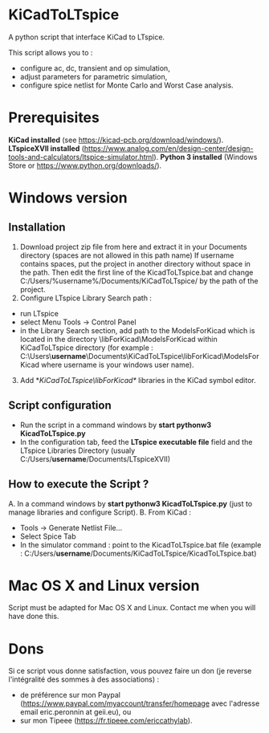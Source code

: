 # KiCadToLTspice
A python script that interface KiCad to LTspice.

This script allows you to :
- configure ac, dc, transient and op simulation,
- adjust parameters for parametric simulation,
- configure spice netlist for Monte Carlo and Worst Case analysis.

# Prerequisites
**KiCad installed** (see https://kicad-pcb.org/download/windows/).
**LTspiceXVII installed** (https://www.analog.com/en/design-center/design-tools-and-calculators/ltspice-simulator.html).
**Python 3 installed** (Windows Store or https://www.python.org/downloads/).

# Windows version
## Installation
1. Download project zip file from here and extract it in your Documents directory (spaces are not allowed in this path name)
If username contains spaces, put the project in another directory without space in the path. Then edit the first line of the KicadToLTspice.bat and change C:/Users/%username%/Documents/KiCadToLTspice/ by the path of the project.
2. Configure LTspice Library Search path :
- run LTspice
- select Menu Tools -> Control Panel
- in the Library Search section, add path to the ModelsForKicad which is located in the directory \libForKicad\ModelsForKicad within KiCadToLTspice directory  (for example : C:\Users\\**username**\Documents\KiCadToLTspice\libForKicad\ModelsForKicad where username is your windows user name).
3. Add **KiCadToLTspice\libForKicad\** libraries in the KiCad symbol editor.

## Script configuration
- Run the script in a command windows by **start pythonw3 KicadToLTspice.py**
- In the configuration tab, feed the **LTspice executable file** field and the LTspice Libraries Directory (usualy C:/Users/**username**/Documents/LTspiceXVII)

## How to execute the Script ?
A. In a command windows by **start pythonw3 KicadToLTspice.py** (just to manage libraries and configure Script).
B. From KiCad :
- Tools -> Generate Netlist File...
- Select Spice Tab
- In the simulator command : point to the KicadToLTspice.bat file (example : C:/Users/**username**/Documents/KiCadToLTspice/KicadToLTspice.bat)

# Mac OS X and Linux version
Script must be adapted for Mac OS X and Linux.
Contact me when you will have done this.

# Dons
Si ce script vous donne satisfaction, vous pouvez faire un don (je reverse l'intégralité des sommes à des associations) :
- de préférence sur mon Paypal (https://www.paypal.com/myaccount/transfer/homepage avec l'adresse email eric.peronnin at geii.eu),
ou
- sur mon Tipeee (https://fr.tipeee.com/ericcathylab).




